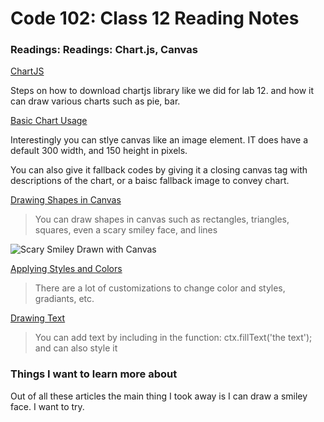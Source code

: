 # Code 102: Class 12 Reading Notes

### **Readings: Readings: Chart.js, Canvas**

[ChartJS](https://www.webdesignerdepot.com/2013/11/easily-create-stunning-animated-charts-with-chart-js/)

Steps on how to download chartjs library like we did for lab 12. and how it can draw various charts such as pie, bar.

[Basic Chart Usage](https://developer.mozilla.org/en-US/docs/Web/API/Canvas_API/Tutorial/Basic_usage)

Interestingly you can stlye canvas like an image element. IT does have a default 300 width, and 150 height in pixels.

You can also give it fallback codes by giving it a closing canvas tag with descriptions of the chart, or a baisc fallback image to convey chart.

[Drawing Shapes in Canvas](https://developer.mozilla.org/en-US/docs/Web/API/Canvas_API/Tutorial/Drawing_shapes)

>You can draw shapes in canvas such as rectangles, triangles, squares, even a scary smiley face, and lines

![Scary Smiley Drawn with Canvas](https://developer.mozilla.org/en-US/docs/Web/API/Canvas_API/Tutorial/Drawing_shapes/canvas_smiley.png)

[Applying Styles and Colors](https://developer.mozilla.org/en-US/docs/Web/API/Canvas_API/Tutorial/Applying_styles_and_colors)

>There are a lot of customizations to change color and styles, gradiants, etc. 

[Drawing Text](https://developer.mozilla.org/en-US/docs/Web/API/Canvas_API/Tutorial/Drawing_text)

> You can add text by including in the function: ctx.fillText('the text'); and can also style it

### Things I want to learn more about

Out of all these articles the main thing I took away is I can draw a smiley face. I want to try.